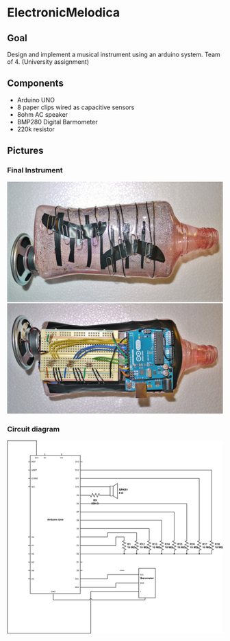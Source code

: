 # ElectronicMelodica

## Goal

Design and implement a musical instrument using an arduino system. Team of 4. (University assignment)

## Components

* Arduino UNO
* 8 paper clips wired as capacitive sensors
* 8ohm AC speaker
* BMP280 Digital Barmometer
* 220k resistor

## Pictures

### Final Instrument

![top](/images/Top.jpg "Top of instrument")
![bottom](/images/Bottom.jpg "Bottom of instrument")

### Circuit diagram
![diagram](/images/arduino-project.png "Circuit diagram of instrument")
